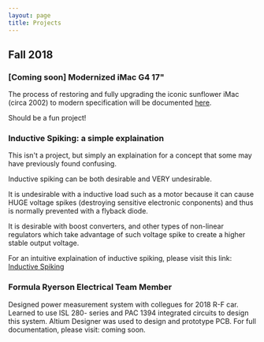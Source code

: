 ```yaml
---
layout: page
title: Projects
---
```


##  Fall 2018

### [Coming soon] Modernized iMac G4 17"
The process of restoring and fully upgrading the iconic sunflower iMac (circa 2002) to modern specification will be documented [here](https://docs.google.com/document/d/1zV3Tc-up3YJ_WKRi_lHMN_xX-1I49sAXWsNl3AjZHLQ/edit?usp=sharing).

Should be a fun project!

###  Inductive Spiking: a simple explaination

This isn't a project, but simply an explaination for a concept that some may have previously found confusing.

Inductive spiking can be both desirable and VERY undesirable.

It is undesirable with a inductive load such as a motor because it can cause HUGE voltage spikes (destroying sensitive electronic conponents) and thus is normally prevented with a flyback diode. 

It is desirable with boost converters, and other types of non-linear regulators which take advantage of such voltage spike to create a higher stable output voltage.

For an intuitive explaination of inductive spiking, please visit this link: [Inductive Spiking](https://drive.google.com/file/d/15HxkyEAEUYgV2mV2CIKrwFFHS56S1lJa/view?usp=sharing)


###  Formula Ryerson Electrical Team Member

Designed power measurement system with collegues for 2018 R-F car.
Learned to use ISL 280- series and PAC 1394 integrated circuits to design this system.
Altium Designer was used to design and prototype PCB.
For full documentation, please visit: coming soon.




